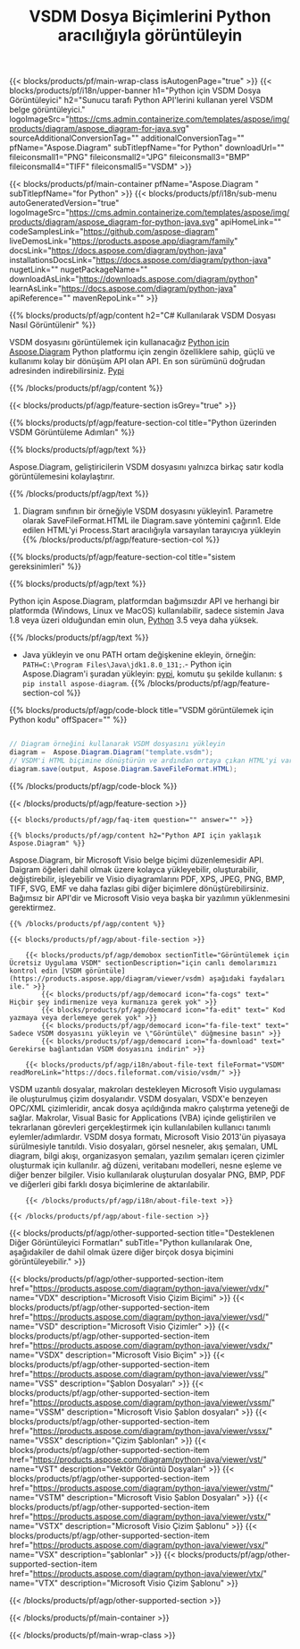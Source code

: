 ﻿---
title: VSDM Dosya Biçimlerini Python aracılığıyla görüntüleyin 
weight: 3480
url: /tr/python-java/viewer/vsdm/ 
description: Python tabanlı herhangi bir uygulamada VSDM belgelerini yüklemek, oluşturmak ve görüntülemek için Python kaynak kodu.
---
{{< blocks/products/pf/main-wrap-class isAutogenPage="true" >}}
{{< blocks/products/pf/i18n/upper-banner h1="Python için VSDM Dosya Görüntüleyici" h2="Sunucu tarafı Python API\'lerini kullanan yerel VSDM belge görüntüleyici." logoImageSrc="https://cms.admin.containerize.com/templates/aspose/img/products/diagram/aspose_diagram-for-java.svg" sourceAdditionalConversionTag="" additionalConversionTag="" pfName="Aspose.Diagram" subTitlepfName="for Python" downloadUrl="" fileiconsmall1="PNG" fileiconsmall2="JPG" fileiconsmall3="BMP" fileiconsmall4="TIFF" fileiconsmall5="VSDM" >}}

{{< blocks/products/pf/main-container pfName="Aspose.Diagram " subTitlepfName="for Python" >}}
{{< blocks/products/pf/i18n/sub-menu autoGeneratedVersion="true" logoImageSrc="https://cms.admin.containerize.com/templates/aspose/img/products/diagram/aspose_diagram-for-python-java.svg" apiHomeLink="" codeSamplesLink="https://github.com/aspose-diagram" liveDemosLink="https://products.aspose.app/diagram/family" docsLink="https://docs.aspose.com/diagram/python-java" installationsDocsLink="https://docs.aspose.com/diagram/python-java" nugetLink="" nugetPackageName="" downloadAsLink="https://downloads.aspose.com/diagram/python" learnAsLink="https://docs.aspose.com/diagram/python-java" apiReference="" mavenRepoLink="" >}}

{{% blocks/products/pf/agp/content h2="C# Kullanılarak VSDM Dosyası Nasıl Görüntülenir" %}}

 VSDM dosyasını görüntülemek için kullanacağız
 [Python için Aspose.Diagram](https://products.aspose.com/diagram/python-java/) 
 Python platformu için zengin özelliklere sahip, güçlü ve kullanımı kolay bir dönüşüm API olan API. En son sürümünü doğrudan adresinden indirebilirsiniz.
 [Pypi](https://pypi.org/project/aspose-diagram/) 

{{% /blocks/products/pf/agp/content %}}

{{< blocks/products/pf/agp/feature-section isGrey="true" >}}

{{% blocks/products/pf/agp/feature-section-col title="Python üzerinden VSDM Görüntüleme Adımları" %}}

{{% blocks/products/pf/agp/text %}}

 Aspose.Diagram, geliştiricilerin VSDM dosyasını yalnızca birkaç satır kodla görüntülemesini kolaylaştırır.

{{% /blocks/products/pf/agp/text %}}

1. Diagram sınıfının bir örneğiyle VSDM dosyasını yükleyin1. Parametre olarak SaveFileFormat.HTML ile Diagram.save yöntemini çağırın1. Elde edilen HTML'yi Process.Start aracılığıyla varsayılan tarayıcıya yükleyin
{{% /blocks/products/pf/agp/feature-section-col %}}

{{% blocks/products/pf/agp/feature-section-col title="sistem gereksinimleri" %}}

{{% blocks/products/pf/agp/text %}}

 Python için Aspose.Diagram, platformdan bağımsızdır API ve herhangi bir platformda (Windows, Linux ve MacOS) kullanılabilir, sadece sistemin Java 1.8 veya üzeri olduğundan emin olun, [Python](https://www.python.org/downloads/) 3.5 veya daha yüksek. 
 
{{% /blocks/products/pf/agp/text %}}

- Java yükleyin ve onu PATH ortam değişkenine ekleyin, örneğin: <code>PATH=C:\Program Files\Java\jdk1.8.0_131;</code>.- Python için Aspose.Diagram'i şuradan yükleyin: <a href="https://pypi.org/project/aspose-diagram/">pypi</a>, komutu şu şekilde kullanın: <code>$ pip install aspose-diagram</code>.
{{% /blocks/products/pf/agp/feature-section-col %}}

{{% blocks/products/pf/agp/code-block title="VSDM görüntülemek için Python kodu" offSpacer="" %}}

```cs

// Diagram örneğini kullanarak VSDM dosyasını yükleyin
diagram =  Aspose.Diagram.Diagram("template.vsdm");
// VSDM'i HTML biçimine dönüştürün ve ardından ortaya çıkan HTML'yi varsayılan tarayıcıya yükleyin
diagram.save(output, Aspose.Diagram.SaveFileFormat.HTML);


```

{{% /blocks/products/pf/agp/code-block %}}

{{< /blocks/products/pf/agp/feature-section >}}

    {{< blocks/products/pf/agp/faq-item question="" answer="" >}}
 

<!-- aboutfile Starts -->

    {{% blocks/products/pf/agp/content h2="Python API için yaklaşık Aspose.Diagram" %}}

 Aspose.Diagram, bir Microsoft Visio belge biçimi düzenlemesidir API. Daigram öğeleri dahil olmak üzere kolayca yükleyebilir, oluşturabilir, değiştirebilir, işleyebilir ve Visio diyagramlarını PDF, XPS, JPEG, PNG, BMP, TIFF, SVG, EMF ve daha fazlası gibi diğer biçimlere dönüştürebilirsiniz. Bağımsız bir API'dir ve Microsoft Visio veya başka bir yazılımın yüklenmesini gerektirmez.  



    {{% /blocks/products/pf/agp/content %}}

    {{< blocks/products/pf/agp/about-file-section >}}

        {{< blocks/products/pf/agp/demobox sectionTitle="Görüntülemek için Ücretsiz Uygulama VSDM" sectionDescription="için canlı demolarımızı kontrol edin [VSDM görüntüle](https://products.aspose.app/diagram/viewer/vsdm) aşağıdaki faydaları ile." >}}
            {{< blocks/products/pf/agp/democard icon="fa-cogs" text=" Hiçbir şey indirmenize veya kurmanıza gerek yok" >}}
            {{< blocks/products/pf/agp/democard icon="fa-edit" text=" Kod yazmaya veya derlemeye gerek yok" >}}
            {{< blocks/products/pf/agp/democard icon="fa-file-text" text=" Sadece VSDM dosyasını yükleyin ve \"Görüntüle\" düğmesine basın" >}}
            {{< blocks/products/pf/agp/democard icon="fa-download" text=" Gerekirse bağlantıdan VSDM dosyasını indirin" >}}

        {{< blocks/products/pf/agp/i18n/about-file-text fileFormat="VSDM" readMoreLink="https://docs.fileformat.com/visio/vsdm/" >}}
VSDM uzantılı dosyalar, makroları destekleyen Microsoft Visio uygulaması ile oluşturulmuş çizim dosyalarıdır. VSDM dosyaları, VSDX'e benzeyen OPC/XML çizimleridir, ancak dosya açıldığında makro çalıştırma yeteneği de sağlar. Makrolar, Visual Basic for Applications (VBA) içinde geliştirilen ve tekrarlanan görevleri gerçekleştirmek için kullanılabilen kullanıcı tanımlı eylemler/adımlardır. VSDM dosya formatı, Microsoft Visio 2013'ün piyasaya sürülmesiyle tanıtıldı. Visio dosyaları, görsel nesneler, akış şemaları, UML diagram, bilgi akışı, organizasyon şemaları, yazılım şemaları içeren çizimler oluşturmak için kullanılır. ağ düzeni, veritabanı modelleri, nesne eşleme ve diğer benzer bilgiler. Visio kullanılarak oluşturulan dosyalar PNG, BMP, PDF ve diğerleri gibi farklı dosya biçimlerine de aktarılabilir. 

        {{< /blocks/products/pf/agp/i18n/about-file-text >}}

    {{< /blocks/products/pf/agp/about-file-section >}}

<!-- aboutfile Ends -->

{{< blocks/products/pf/agp/other-supported-section title="Desteklenen Diğer Görüntüleyici Formatları" subTitle="Python kullanılarak One, aşağıdakiler de dahil olmak üzere diğer birçok dosya biçimini görüntüleyebilir." >}}

{{< blocks/products/pf/agp/other-supported-section-item href="https://products.aspose.com/diagram/python-java/viewer/vdx/" name="VDX" description="Microsoft Visio Çizim Biçimi" >}}
{{< blocks/products/pf/agp/other-supported-section-item href="https://products.aspose.com/diagram/python-java/viewer/vsd/" name="VSD" description="Microsoft Visio Çizimler" >}}
{{< blocks/products/pf/agp/other-supported-section-item href="https://products.aspose.com/diagram/python-java/viewer/vsdx/" name="VSDX" description="Microsoft Visio Biçim" >}}
{{< blocks/products/pf/agp/other-supported-section-item href="https://products.aspose.com/diagram/python-java/viewer/vss/" name="VSS" description="Şablon Dosyaları" >}}
{{< blocks/products/pf/agp/other-supported-section-item href="https://products.aspose.com/diagram/python-java/viewer/vssm/" name="VSSM" description="Microsoft Visio Şablon dosyaları" >}}
{{< blocks/products/pf/agp/other-supported-section-item href="https://products.aspose.com/diagram/python-java/viewer/vssx/" name="VSSX" description="Çizim Şablonları" >}}
{{< blocks/products/pf/agp/other-supported-section-item href="https://products.aspose.com/diagram/python-java/viewer/vst/" name="VST" description="Vektör Görüntü Dosyaları" >}}
{{< blocks/products/pf/agp/other-supported-section-item href="https://products.aspose.com/diagram/python-java/viewer/vstm/" name="VSTM" description="Microsoft Visio Şablon Dosyaları" >}}
{{< blocks/products/pf/agp/other-supported-section-item href="https://products.aspose.com/diagram/python-java/viewer/vstx/" name="VSTX" description="Microsoft Visio Çizim Şablonu" >}}
{{< blocks/products/pf/agp/other-supported-section-item href="https://products.aspose.com/diagram/python-java/viewer/vsx/" name="VSX" description="şablonlar" >}}
{{< blocks/products/pf/agp/other-supported-section-item href="https://products.aspose.com/diagram/python-java/viewer/vtx/" name="VTX" description="Microsoft Visio Çizim Şablonu" >}}

{{< /blocks/products/pf/agp/other-supported-section >}}

{{< /blocks/products/pf/main-container >}}
    
{{< /blocks/products/pf/main-wrap-class >}}